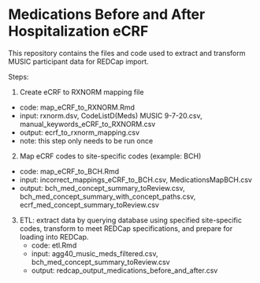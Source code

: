 # Medications Before and After Hospitalization eCRF

This repository contains the files and code used to extract and transform MUSIC participant data for REDCap import.

Steps:

1. Create eCRF to RXNORM mapping file
  - code: map_eCRF_to_RXNORM.Rmd
  - input: rxnorm.dsv, CodeListD(Meds) MUSIC 9-7-20.csv, manual_keywords_eCRF_to_RXNORM.csv
  - output: ecrf_to_rxnorm_mapping.csv
  - note: this step only needs to be run once

2. Map eCRF codes to site-specific codes (example: BCH)
  - code: map_eCRF_to_BCH.Rmd
  - input: incorrect_mappings_eCRF_to_BCH.csv, MedicationsMapBCH.csv
  - output: bch_med_concept_summary_toReview.csv, bch_med_concept_summary_with_concept_paths.csv,  ecrf_med_concept_summary_toReview.csv

3. ETL: extract data by querying database using specified site-specific codes, transform to meet REDCap specifications, and prepare for loading into REDCap.
   - code: etl.Rmd
   - input: agg40_music_meds_filtered.csv, bch_med_concept_summary_toReview.csv
   - output: redcap_output_medications_before_and_after.csv
